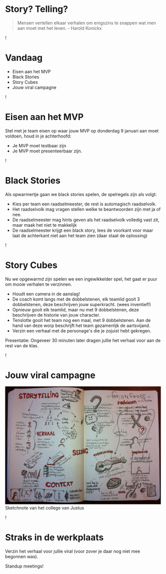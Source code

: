# Story? Telling?
> Mensen vertellen elkaar verhalen om enigszins te snappen wat men aan moet met het leven. - Harold Konickx

!

# Vandaag

- Eisen aan het MVP
- Black Stories
- Story Cubes
- Jouw viral campagne

!

# Eisen aan het MVP
Stel met je team eisen op waar jouw MVP op donderdag 9 januari aan moet voldoen, houd in je achterhoofd:

- Je MVP moet testbaar zijn
- Je MVP moet presenteerbaar zijn.

!

# Black Stories
Als opwarmertje gaan we black stories spelen, de spelregels zijn als volgt:

- Kies per team een raadselmeester, de rest is automagisch raadselvolk.
- Het raadselvolk mag vragen stellen welke te beantwoorden zijn met ja of nee.
- De raadselmeester mag hints geven als het raadselvolk volledig vast zit, maar maak het niet te makkelijk
- De raadselmeester krijgt een black story, lees de voorkant voor maar laat de achterkant niet aan het team zien (daar staat de oplossing)

!

# Story Cubes
Nu we opgewarmd zijn spelen we een ingewikkelder spel, het gaat er puur om mooie verhalen te verzinnen.

- Houdt een camera in de aanslag!
- De coach komt langs met de dobbelstenen, elk teamlid gooit 3 dobbelstenen, deze beschrijven jouw superkracht. (wees inventief!)
- Opnieuw gooit elk teamlid, maar nu met 9 dobbelstenen, deze beschrijven de historie van jouw character.
- Tenslotte gooit het team nog een maal, met 9 dobbelstenen. Aan de hand van deze worp beschrijft het team gezamenlijk de aartsvijand.
- Verzin een verhaal met de personage's die je zojuist hebt gekregen.

Presentatie: Ongeveer 30 minuten later dragen jullie het verhaal voor aan de rest van de klas.

!

# Jouw viral campagne
![College](sketchnote.jpg)
Sketchnote van het college van Justus

!

# Straks in de werkplaats
Verzin het verhaal voor jullie viral (voor zover je daar nog niet mee begonnen was).

Standup meetings!
